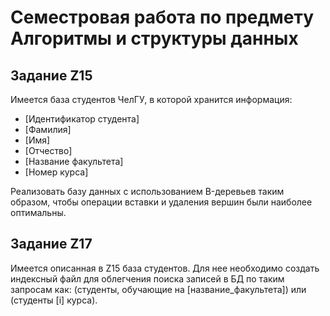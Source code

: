 # Семестровая работа по предмету Алгоритмы и структуры данных
## Задание Z15
Имеется база студентов ЧелГУ, в которой хранится информация:
- [Идентификатор студента] 
- [Фамилия] 
- [Имя] 
- [Отчество] 
- [Название факультета] 
- [Номер курса]

Реализовать базу данных с использованием B-деревьев таким образом, чтобы операции вставки и удаления вершин были наиболее оптимальны.

## Задание Z17
Имеется описанная в Z15 база студентов. Для нее необходимо создать индексный файл для облегчения поиска записей в БД по таким запросам как: (студенты, обучающие на [название_факультета]) или (студенты [i] курса).

